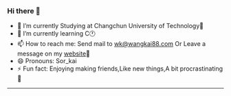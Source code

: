 ### Hi there 👋

<!--
**wangkai6688/wangkai6688** is a ✨ _special_ ✨ repository because its `README.md` (this file) appears on your GitHub profile.

Here are some ideas to get you started:

- 🔭 I’m currently working on ...
- 🌱 I’m currently learning ...
- 👯 I’m looking to collaborate on ...
- 🤔 I’m looking for help with ...
- 💬 Ask me about ...
- 📫 How to reach me: ...
- 😄 Pronouns: ...
- ⚡ Fun fact: ...
-->


- 🔭 I’m currently Studying at Changchun University of Technology🏫
- 🌱 I’m currently learning C🕐
- 📫 How to reach me: Send mail to wk@wangkai88.com Or Leave a message on my <a href="https://www.sorkai.com/3" target="_blank">website</a>💬
- 😄 Pronouns: Sor_kai
- ⚡ Fun fact: Enjoying making friends,Like new things,A bit procrastinating 🤣
***

